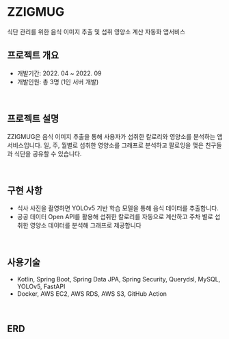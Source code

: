 # ZZIGMUG
식단 관리를 위한 음식 이미지 추출 및 섭취 영양소 계산 자동화 앱서비스

## 프로젝트 개요

- 개발기간: 2022. 04 ~ 2022. 09
- 개발인원: 총 3명 (1인 서버 개발)

<br>

## 프로젝트 설명



ZZIGMUG은 음식 이미지 추출을 통해 사용자가 섭취한 칼로리와 영양소를 분석하는 앱서비스입니다. 일, 주, 월별로 섭취한 영양소를 그래프로 분석하고 팔로잉을 맺은 친구들과 식단을 공유할 수 있습니다. 

<br>

## 구현 사항
- 식사 사진을 촬영하면 YOLOv5 기반 학습 모델을 통해 음식 데이터를 추출합니다.
- 공공 데이터 Open API를 활용해 섭취한 칼로리를 자동으로 계산하고 주차 별로 섭취한 영양소 데이터를 분석해 그래프로 제공합니다

<br>

## 사용기술

- Kotlin, Spring Boot, Spring Data JPA, Spring Security, Querydsl, MySQL, YOLOv5, FastAPI
- Docker, AWS EC2, AWS RDS, AWS S3, GitHub Action

<br>

## ERD

